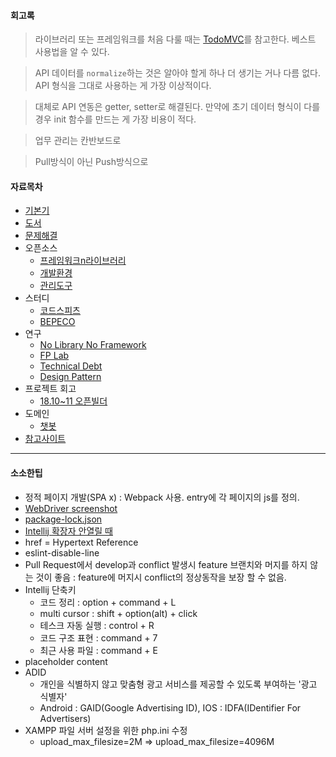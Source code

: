 #### 회고록
> 라이브러리 또는 프레임워크를 처음 다룰 때는 [TodoMVC](http://todomvc.com)를 참고한다. 베스트 사용법을 알 수 있다.

> API 데이터를 `normalize`하는 것은 알아야 할게 하나 더 생기는 거나 다름 없다. API 형식을 그대로 사용하는 게 가장 이상적이다.

> 대체로 API 연동은 getter, setter로 해결된다. 만약에 초기 데이터 형식이 다를 경우 init 함수를 만드는 게 가장 비용이 적다.

> 업무 관리는 칸반보드로

> Pull방식이 아닌 Push방식으로 

#### 자료목차
- [기본기](기본기)
- [도서](도서)
- [문제해결](문제해결)
- 오픈소스
  - [프레임워크n라이브러리](프레임워크n라이브러리)
  - [개발환경](개발환경)
  - [관리도구](관리도구)
- 스터디
  - [코드스피츠](코드스피츠)
  - [BEPECO](BEPECO)
- 연구
  - [No Library No Framework](No-Library-No-Framework)
  - [FP Lab](FP-Lab)
  - [Technical Debt](Technical-Debt)
  - [Design Pattern](Design-Pattern)
- 프로젝트 회고
  - [18.10~11 오픈빌더](오픈빌더)
- 도메인
  - [챗봇](챗봇)
- [참고사이트](참고사이트)

***

#### 소소한팁
- 정적 페이지 개발(SPA x) : Webpack 사용. entry에 각 페이지의 js를 정의.
- [WebDriver screenshot](WebDriver-screenshot)
- [package-lock.json](package-lock.json)
- [Intellij 확장자 안열릴 때](%5Bintellij%5D-확장자-안열릴-때)
- href = Hypertext Reference
- eslint-disable-line
- Pull Request에서 develop과 conflict 발생시 feature 브랜치와 머지를 하지 않는 것이 좋음 : feature에 머지시 conflict의 정상동작을 보장 할 수 없음.
- Intellij 단축키
  - 코드 정리 : option + command + L
  - multi cursor : shift + option(alt) + click
  - 테스크 자동 실행 : control + R
  - 코드 구조 표현 : command + 7
  - 최근 사용 파일 : command + E
- placeholder content
- ADID
  - 개인을 식별하지 않고 맞춤형 광고 서비스를 제공할 수 있도록 부여하는 '광고 식별자'
  - Android : GAID(Google Advertising ID), IOS : IDFA(IDentifier For Advertisers)
- XAMPP 파일 서버 설정을 위한 php.ini 수정
  - upload_max_filesize=2M => upload_max_filesize=4096M